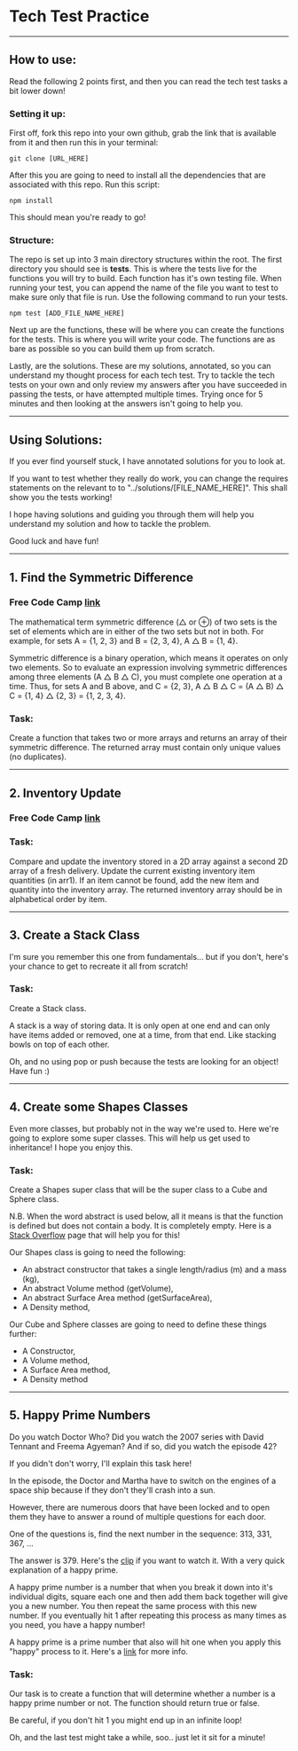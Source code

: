 # Tech Test Practice
---
## How to use:
Read the following 2 points first, and then you can read the tech test tasks a bit lower down!
### Setting it up:
First off, fork this repo into your own github, grab the link that is available from it and then run this in your terminal:
```http
git clone [URL_HERE]
```
After this you are going to need to install all the dependencies that are associated with this repo. Run this script:
```http
npm install
```
This should mean you're ready to go!
### Structure:
The repo is set up into 3 main directory structures within the root.
The first directory you should see is __tests__. This is where the tests live for the functions you will try to build. Each function has it's own testing file. When running your test, you can append the name of the file you want to test to make sure only that file is run. Use the following command to run your tests.
```http
npm test [ADD_FILE_NAME_HERE]
```
Next up are the functions, these will be where you can create the functions for the tests. This is where you will write your code. The functions are as bare as possible so you can build them up from scratch.

Lastly, are the solutions. These are my solutions, annotated, so you can understand my thought process for each tech test. Try to tackle the tech tests on your own and only review my answers after you have succeeded in passing the tests, or have attempted multiple times. Trying once for 5 minutes and then looking at the answers isn't going to help you.

---
## Using Solutions:
If you ever find yourself stuck, I have annotated solutions for you to look at.

If you want to test whether they really do work, you can change the requires statements on the relevant to to "../solutions/[FILE_NAME_HERE]". This shall show you the tests working!

I hope having solutions and guiding you through them will help you understand my solution and how to tackle the problem.

Good luck and have fun!

---
## 1. Find the Symmetric Difference
### Free Code Camp <a href="https://www.freecodecamp.org/learn/coding-interview-prep/algorithms/find-the-symmetric-difference">link</a>

The mathematical term symmetric difference (△ or ⊕) of two sets is the set of elements which are in either of the two sets but not in both. For example, for sets A = {1, 2, 3} and B = {2, 3, 4}, A △ B = {1, 4}.

Symmetric difference is a binary operation, which means it operates on only two elements. So to evaluate an expression involving symmetric differences among three elements (A △ B △ C), you must complete one operation at a time. Thus, for sets A and B above, and C = {2, 3}, A △ B △ C = (A △ B) △ C = {1, 4} △ {2, 3} = {1, 2, 3, 4}.

### Task:
Create a function that takes two or more arrays and returns an array of their symmetric difference. The returned array must contain only unique values (no duplicates).

---
## 2. Inventory Update
### Free Code Camp <a href="https://www.freecodecamp.org/learn/coding-interview-prep/algorithms/inventory-update">link</a>
### Task:
Compare and update the inventory stored in a 2D array against a second 2D array of a fresh delivery. Update the current existing inventory item quantities (in arr1). If an item cannot be found, add the new item and quantity into the inventory array. The returned inventory array should be in alphabetical order by item.

---
## 3. Create a Stack Class
I'm sure you remember this one from fundamentals... but if you don't, here's your chance to get to recreate it all from scratch!
### Task:
Create a Stack class.

A stack is a way of storing data. It is only open at one end and can only have items added or removed, one at a time, from that end. Like stacking bowls on top of each other.

Oh, and no using pop or push because the tests are looking for an object! Have fun :)

---
## 4. Create some Shapes Classes
Even more classes, but probably not in the way we're used to. Here we're going to explore some super classes. This will help us get used to inheritance! I hope you enjoy this.
### Task:
Create a Shapes super class that will be the super class to a Cube and Sphere class.

N.B. When the word abstract is used below, all it means is that the function is defined but does not contain a body. It is completely empty. Here is a <a href="https://stackoverflow.com/questions/597769/how-do-i-create-an-abstract-base-class-in-javascript">Stack Overflow</a> page that will help you for this!

Our Shapes class is going to need the following:
- An abstract constructor that takes a single length/radius (m) and a mass (kg),
- An abstract Volume method (getVolume),
- An abstract Surface Area method (getSurfaceArea),
- A Density method,

Our Cube and Sphere classes are going to need to define these things further:
- A Constructor,
- A Volume method,
- A Surface Area method,
- A Density method

---
## 5. Happy Prime Numbers
Do you watch Doctor Who? Did you watch the 2007 series with David Tennant and Freema Agyeman? And if so, did you watch the episode 42?

If you didn't don't worry, I'll explain this task here!

In the episode, the Doctor and Martha have to switch on the engines of a space ship because if they don't they'll crash into a sun.

However, there are numerous doors that have been locked and to open them they have to answer a round of multiple questions for each door.

One of the questions is, find the next number in the sequence: 313, 331, 367, ...

The answer is 379. Here's the <a href="https://www.youtube.com/watch?v=ee2If8jSxUo">clip</a> if you want to watch it. With a very quick explanation of a happy prime.

A happy prime number is a number that when you break it down into it's individual digits, square each one and then add them back together will give you a new number. You then repeat the same process with this new number. If you eventually hit 1 after repeating this process as many times as you need, you have a happy number!

A happy prime is a prime number that also will hit one when you apply this "happy" process to it. Here's a <a href="https://en.wikipedia.org/wiki/Happy_number">link</a> for more info.

### Task:
Our task is to create a function that will determine whether a number is a happy prime number or not. The function should return true or false.

Be careful, if you don't hit 1 you might end up in an infinite loop!

Oh, and the last test might take a while, soo.. just let it sit for a minute!